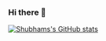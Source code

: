 ### Hi there 👋

<!--
**earthshakira/earthshakira** is a ✨ _special_ ✨ repository because its `README.md` (this file) appears on your GitHub profile.

Here are some ideas to get you started:

- 🔭 I’m currently working on ...
- 🌱 I’m currently learning ...
- 👯 I’m looking to collaborate on ...
- 🤔 I’m looking for help with ...
- 💬 Ask me about ...
- 📫 How to reach me: ...
- 😄 Pronouns: ...
- ⚡ Fun fact: ...
-->

[![Shubhams's GitHub stats](https://github-readme-stats.vercel.app/api?username=earthshakira)](https://github.com/anuraghazra/github-readme-stats)
